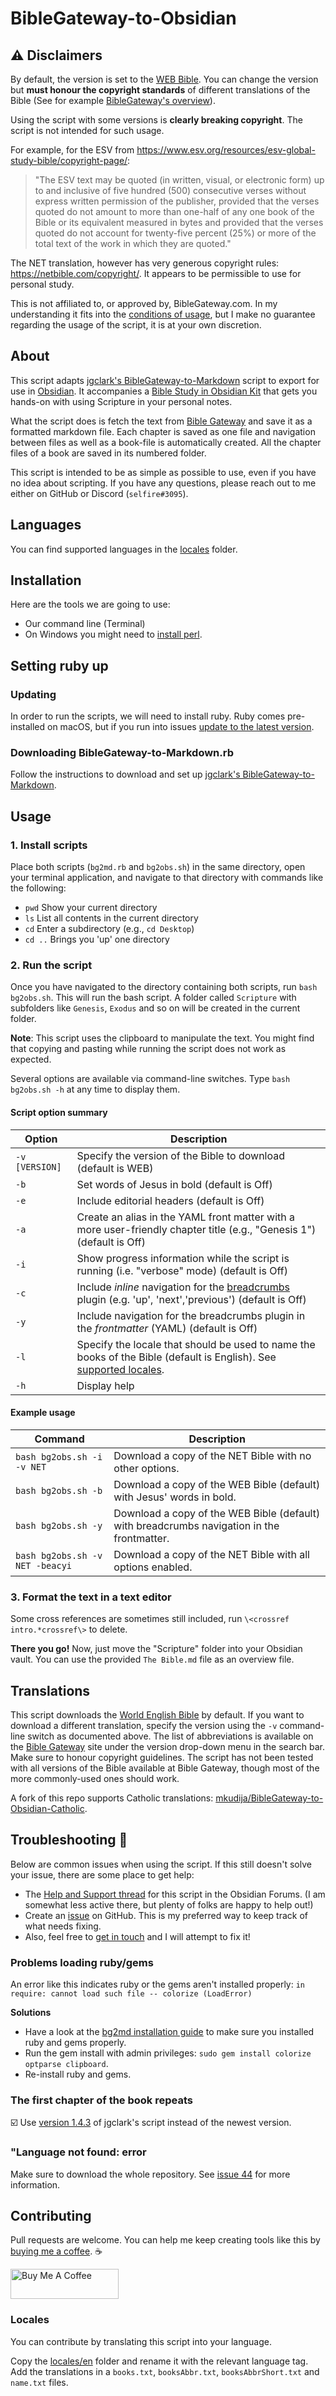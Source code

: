 # BibleGateway-to-Obsidian

## ⚠️ Disclaimers

By default, the version is set to the [WEB Bible](https://worldenglish.bible/). You can change the version but **must honour the copyright standards** of different translations of the Bible (See for example [BibleGateway's overview](https://www.biblegateway.com/versions/)).

Using the script with some versions is **clearly breaking copyright**. The script is not intended for such usage.

For example, for the ESV from https://www.esv.org/resources/esv-global-study-bible/copyright-page/:

> "The ESV text may be quoted (in written, visual, or electronic form) up to and inclusive of five hundred (500) consecutive verses without express written permission of the publisher, provided that the verses quoted do not amount to more than one-half of any one book of the Bible or its equivalent measured in bytes and provided that the verses quoted do not account for twenty-five percent (25%) or more of the total text of the work in which they are quoted."

The NET translation, however has very generous copyright rules: https://netbible.com/copyright/. It appears to be permissible to use for personal study.

This is not affiliated to, or approved by, BibleGateway.com. In my understanding it fits into the [conditions of usage](https://support.biblegateway.com/hc/en-us/articles/360001398808-How-do-I-get-permission-to-use-or-reprint-Bible-content-from-Bible-Gateway-?), but I make no guarantee regarding the usage of the script, it is at your own discretion.

## About

This script adapts [jgclark's BibleGateway-to-Markdown](https://github.com/jgclark/BibleGateway-to-Markdown) script to export for use in [Obsidian](https://obsidian.md/). It accompanies a [Bible Study in Obsidian Kit](https://forum.obsidian.md/t/bible-study-in-obsidian-kit-including-the-bible-in-markdown/12503?u=selfire) that gets you hands-on with using Scripture in your personal notes.

What the script does is fetch the text from [Bible Gateway](https://www.biblegateway.com/) and save it as a formatted markdown file. Each chapter is saved as one file and navigation between files as well as a book-file is automatically created. All the chapter files of a book are saved in its numbered folder.

This script is intended to be as simple as possible to use, even if you have no idea about scripting. If you have any questions, please reach out to me either on GitHub or Discord (`selfire#3095`).

## Languages
You can find supported languages in the [locales](https://github.com/selfire1/BibleGateway-to-Obsidian/tree/main/locales) folder.

## Installation

Here are the tools we are going to use:

- Our command line (Terminal)
- On Windows you might need to [install perl](https://www.perl.org/get.html).

## Setting ruby up

### Updating

In order to run the scripts, we will need to install ruby. Ruby comes pre-installed on macOS, but if you run into issues [update to the latest version](https://stackify.com/install-ruby-on-your-mac-everything-you-need-to-get-going/).

### Downloading BibleGateway-to-Markdown.rb

Follow the instructions to download and set up [jgclark's BibleGateway-to-Markdown](https://github.com/jgclark/BibleGateway-to-Markdown).

## Usage

### 1. Install scripts

Place both scripts (`bg2md.rb` and `bg2obs.sh`) in the same directory, open your terminal application, and navigate to that directory with commands like the following:

- `pwd` Show your current directory
- `ls` List all contents in the current directory
- `cd` Enter a subdirectory (e.g., `cd Desktop`)
- `cd ..` Brings you 'up' one directory

### 2. Run the script

Once you have navigated to the directory containing both scripts, run `bash bg2obs.sh`. This will run the bash script. A folder called `Scripture` with subfolders like `Genesis`, `Exodus` and so on will be created in the current folder.

**Note**: This script uses the clipboard to manipulate the text. You might find that copying and pasting while running the script does not work as expected.

Several options are available via command-line switches. Type `bash bg2obs.sh -h` at any time to display them.

#### Script option summary

| Option         | Description                                                                                                                                            |
| -------------- | ------------------------------------------------------------------------------------------------------------------------------------------------------ |
| `-v [VERSION]` | Specify the version of the Bible to download (default is WEB)                                                                                          |
| `-b`           | Set words of Jesus in bold (default is Off)                                                                                                            |
| `-e`           | Include editorial headers (default is Off)                                                                                                             |
| `-a`           | Create an alias in the YAML front matter with a more user-friendly chapter title (e.g., "Genesis 1") (default is Off)                                  |
| `-i`           | Show progress information while the script is running (i.e. "verbose" mode) (default is Off)                                                           |
| `-c`           | Include _inline_ navigation for the [breadcrumbs](https://github.com/SkepticMystic/breadcrumbs) plugin (e.g. 'up', 'next','previous') (default is Off) |
| `-y`           | Include navigation for the breadcrumbs plugin in the _frontmatter_ (YAML) (default is Off)                                                             |
| `-l`           | Specify the locale that should be used to name the books of the Bible (default is English). See [supported locales](https://github.com/selfire1/BibleGateway-to-Obsidian/tree/main/locales).                                                             |
| `-h`           | Display help                                                                                                                                           |

#### Example usage

| Command                         | Description                                                                                |
| ------------------------------- | ------------------------------------------------------------------------------------------ |
| `bash bg2obs.sh -i -v NET`      | Download a copy of the NET Bible with no other options.                                    |
| `bash bg2obs.sh -b`             | Download a copy of the WEB Bible (default) with Jesus' words in bold.                      |
| `bash bg2obs.sh -y`             | Download a copy of the WEB Bible (default) with breadcrumbs navigation in the frontmatter. |
| `bash bg2obs.sh -v NET -beacyi` | Download a copy of the NET Bible with all options enabled.                                 |

### 3. Format the text in a text editor

Some cross references are sometimes still included, run `\<crossref intro.*crossref\>` to delete.

**There you go!** Now, just move the "Scripture" folder into your Obsidian vault. You can use the provided `The Bible.md` file as an overview file.

## Translations

This script downloads the [World English Bible](https://worldenglish.bible/) by default. If you want to download a different translation, specify the version using the `-v` command-line switch as documented above. The list of abbreviations is available on the [Bible Gateway](https://www.biblegateway.com) site under the version drop-down menu in the search bar. Make sure to honour copyright guidelines. The script has not been tested with all versions of the Bible available at Bible Gateway, though most of the more commonly-used ones should work.

A fork of this repo supports Catholic translations: [mkudija/BibleGateway-to-Obsidian-Catholic](https://github.com/mkudija/BibleGateway-to-Obsidian-Catholic).

## Troubleshooting 🐛

Below are common issues when using the script. If this still doesn't solve your issue, there are some place to get help:

- The [Help and Support thread](https://forum.obsidian.md/t/bible-study-kit-in-obsidian-scripts-help-and-support/31069/2) for this script in the Obsidian Forums. (I am somewhat less active there, but plenty of folks are happy to help out!)
- Create an [issue](https://github.com/selfire1/BibleGateway-to-Obsidian/issues) on GitHub. This is my preferred way to keep track of what needs fixing.
- Also, feel free to [get in touch](https://joschua.io/about) and I will attempt to fix it!

### Problems loading ruby/gems

An error like this indicates ruby or the gems aren't installed properly: `in require: cannot load such file -- colorize (LoadError)`

**Solutions**

- Have a look at the [bg2md installation guide](https://github.com/jgclark/BibleGateway-to-Markdown/tree/7aaa4cdaba5d8ebb2e7e3fa5ace7de96c1534846#installation) to make sure you installed ruby and gems properly.
- Run the gem install with admin privileges: `sudo gem install colorize optparse clipboard`.
- Re-install ruby and gems.

### The first chapter of the book repeats

☑️ Use [version 1.4.3](https://github.com/jgclark/BibleGateway-to-Markdown/tree/d693e85bba94122a2f46bec3ff9487333bccfdbf) of jgclark's script instead of the newest version.

### "Language not found: error
Make sure to download the whole repository. See [issue 44](https://github.com/selfire1/BibleGateway-to-Obsidian/issues/44) for more information.

## Contributing

Pull requests are welcome.
You can help me keep creating tools like this by [buying me a coffee](https://www.buymeacoffee.com/joschua). ☕️

<a href="https://www.buymeacoffee.com/joschua" target="_blank"><img src="https://cdn.buymeacoffee.com/buttons/v2/default-yellow.png" alt="Buy Me A Coffee" height= "48" width="173"></a>

### Locales

You can contribute by translating this script into your language.

Copy the [locales/en](https://github.com/selfire1/BibleGateway-to-Obsidian/tree/main/locales/en) folder and rename it with the relevant language tag. Add the translations in a `books.txt`, `booksAbbr.txt`, `booksAbbrShort.txt` and `name.txt` files.
